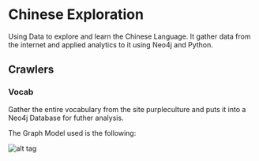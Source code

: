 # Chinese Exploration

Using Data to explore and learn the Chinese Language. It gather data from the internet and applied analytics to it using Neo4j and Python.

## Crawlers

### Vocab

Gather the entire vocabulary from the site purpleculture and puts it into a Neo4j Database for futher analysis.

The Graph Model used is the following:

![alt tag](https://pbs.twimg.com/media/C8mF4qLXkAE2hsl.jpg)
